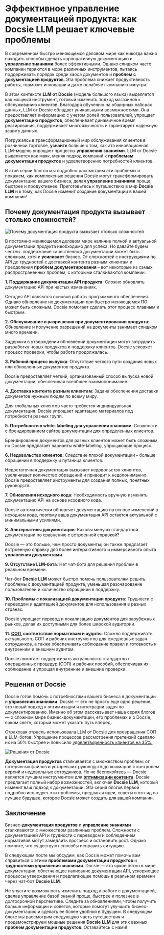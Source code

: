 # Эффективное управление документацией продукта: как Docsie LLM решает ключевые проблемы

В современном быстро меняющемся деловом мире как никогда важно находить способы сделать корпоративную документацию и **управление знаниями** более эффективными. Однако слишком часто компании теряются в море различных инструментов, пытаясь поддерживать порядок среди хаоса документов и **проблем с документацией продуктов**. Эта проблема снижает продуктивность работы, тормозит инновации и даже ослабляет компанию изнутри.

В этом контексте **LLM от Docsie** (модель большого языка) выделяется как мощный инструмент, готовый изменить подход магазинов к обслуживанию клиентов. Благодаря обучению на обширных наборах данных, LLM от Docsie обладает уникальными возможностями. Она предоставляет информацию с учетом ролей пользователей, упрощает **документацию продуктов**, обеспечивает динамичное время реагирования, поддерживает многоязычность и гарантирует надежную защиту данных.

Погружаясь в трансформационный мир обслуживания клиентов в розничной торговле, **узнайте** больше о том, как эта инновационная LLM-модель упрощает процессы **управления знаниями**. LLM от Docsie выделяется как маяк, меняя подход компаний к **проблемам документации продуктов** и удовлетворению потребностей клиентов.

В этой серии блогов мы подробно рассмотрим эти проблемы и покажем, как комплексные решения Docsie могут трансформировать документацию вашего бизнеса, делая **управление знаниями** проще, быстрее и продуктивнее. Приготовьтесь к путешествию в мир **Docsie LLM** и к тому, как Docsie изменит создание документации в вашей компании!

## Почему документация продукта вызывает столько сложностей?

![Почему документация продукта вызывает столько сложностей](https://cdn.docsie.io/workspace_PfNzfGj3YfKKtTO4T/doc_QiqgSuNoJpspcExF3/file_MUVXKzN8Ysle6Ng5I/image1.png)

В постоянно меняющемся деловом мире наличие полной и актуальной документации продукта необходимо для успеха. Но давайте будем честны: поддержание качественной документации может быть сложным, хотя и **усиливает** бизнес. От сложностей с инструкциями по API до трудностей с доставкой контента разным клиентам и преодоления **проблем документирования** – вот некоторые из самых распространенных проблем, с которыми сталкиваются компании:

**1. Поддержание документации API продукта**: Сложно обновлять документацию API при частых изменениях.

Сегодня API являются основой работы программного обеспечения. Однако обновление их документации при быстро меняющемся ПО может быть сложным. Docsie помогает сделать этот процесс плавным и быстрым.

**2. Обслуживание и разрешения при документировании продукта**: Обновление и получение разрешений на документы занимает слишком много времени.

Задержки в утверждении обновлений документации могут затруднить разработку новых продуктов и поддержку клиентов. Docsie ускоряет процесс проверки, чтобы работа продолжалась.

**3. Рабочий процесс выпуска**: Отсутствие четкого пути создания новых или обновленных документов продукта.

Docsie предоставляет четкий, организованный способ выпуска новой документации, обеспечивая всеобщее взаимопонимание.

**4. Доставка контента разным клиентам**: Задача обеспечения доставки документов нужным людям по всему миру.

Для глобальных клиентов часто требуется индивидуальная документация. Docsie упрощает адаптацию материалов под потребности разных групп.

**5. Потребности в white-labeling для управления знаниями**: Сложности с брендированием сайтов документации для определенных клиентов.

Брендирование документов для разных клиентов может быть сложным, но Docsie предлагает варианты white-labeling, упрощающие процесс.

**6. Недовольство клиентов**: Следствие плохой документации – больше обращений в поддержку и путаница клиентов.

Недостаточная документация вызывает недовольство клиентов, увеличивает количество обращений и приводит к недопониманию. Docsie предоставляет инструменты для создания полных, понятных руководств.

**7. Обновления исходного кода**: Необходимость вручную изменять документацию API на основе исходного кода.

Docsie автоматически обновляет документацию на основе изменений в исходном коде, поэтому ваша документация API остается актуальной с минимальными усилиями.

**8. Альтернативы документации**: Каковы минусы стандартной документации по сравнению с встроенной справкой?

Docsie — это больше, чем просто документы; он также предлагает встроенную справку для более интерактивного и иммерсивного опыта **управления документами**.

**9. Отсутствие LLM-бота**: Нет чат-бота для решения проблем в реальном времени.

Чат-бот **Docsie LLM** может быстро помочь пользователям решить проблемы с документацией продукта, уменьшая разочарование пользователей и количество обращений в поддержку.

**10. Проблемы с локализацией документации продукта**: Трудности с переводом и адаптацией документов для использования в разных странах.

Docsie упрощает перевод и локализацию документов для зарубежных рынков, делая их доступными для более широкой аудитории.

**11. [СОП](https://www.docsie.io/blog/articles/creating-effective-sop-guidelines-examples-templates/), соответствие нормативам и аудиты**: Сложно поддерживать актуальность СОП и рабочих инструментов для ежедневных задач сотрудников, а также обеспечивать соблюдение правил и готовность к внутренним и внешним аудитам.

Docsie помогает поддерживать актуальность стандартных операционных процедур (СОП) и рабочих пособий, обеспечивая их соблюдение и упрощая внутренние и внешние проверки.

## Решения от Docsie

Docsie готов помочь с потребностями вашего бизнеса в документации и **управлении знаниями**. Docsie — это не просто еще одно решение, это новый подход к оптимизации и интеграции задач по документированию. Именно об этом рассказывает наша серия блогов — о сложном мире бизнес-документации, его проблемах и о Docsie, ярком свете, который может указать путь вперед.

Страховая отрасль использовала LLM от Docsie для превращения СОП в LLM-ботов. Упрощение процессов рассмотрения претензий сделало их на 50% быстрее и повысило [удовлетворенность клиентов на 35%.](https://www.docsie.io/blog/articles/docsie-s-llm-revolutionizing-ai-knowledge-management-for-retail-customer-service/)

![Решения от Docsie](https://cdn.docsie.io/workspace_PfNzfGj3YfKKtTO4T/doc_QiqgSuNoJpspcExF3/file_XreXpiL9fsgaRkggf/image2.png)

**Документация продуктов** сталкивается с множеством проблем: от потерянных файлов и устаревших руководств до кошмаров с контролем версий и недовольных сотрудников. Но не беспокойтесь — Docsie является лучшим инструментом для **[оптимизации контента](https://www.docsie.io/blog/articles/optimize-your-docsie-portal-for-seo/)**. Docsie предлагает полный набор возможностей, включая **Docsie LLM**, который изменит ваш подход к документации. Эта серия блогов первой подробно исследует эти проблемы, предлагая идеи, советы и взгляд на лучшее будущее, которое Docsie может создать для вашей компании.

## Заключение

Бизнес-**документация продуктов** и **управление знаниями** сталкиваются с множеством различных проблем. Сложности с документацией API и трудности с переводом и соблюдением нормативов могут замедлить прогресс и остановить рост. Однако помните, что существуют способы исправить ситуацию.

В следующем посте мы обсудим, как Docsie может помочь вам справиться с этими **проблемами документации продуктов** и **трудностями управления знаниями**. Docsie — это яркое пятно в мире документации, облегчающее написание [документации API](https://www.docsie.io/blog/articles/optimising-your-api-best-practices-for-documentation/), ускоряющее процессы утверждения и предлагающее помощь в реальном времени через чат-бот **Docsie LLM**.

Не упустите возможность изменить подход к работе с документацией, сделав управление базой знаний проще, быстрее и полезнее в долгосрочной перспективе. Следите за обновлениями, чтобы получить больше информации и советов, которые помогут улучшить бизнес-документацию и сделать ее более удобной в будущем. В следующем блоге мы рассмотрим следующую часть путешествия и продемонстрируем мощные решения **Docsie LLM** для этих важных **проблем документации продуктов**. Оставайтесь с нами!